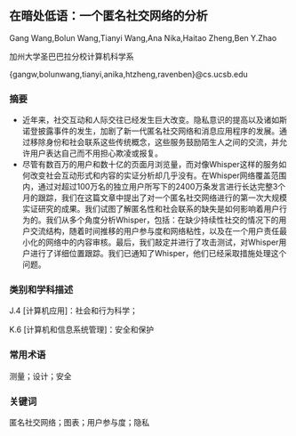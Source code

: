 ## 在暗处低语：一个匿名社交网络的分析
Gang Wang,Bolun Wang,Tianyi Wang,Ana Nika,Haitao Zheng,Ben Y.Zhao

加州大学圣巴巴拉分校计算机科学系

{gangw,bolunwang,tianyi,anika,htzheng,ravenben}@cs.ucsb.edu

### 摘要
- 近年来，社交互动和人际交往已经发生巨大改变。隐私意识的提高以及诸如斯诺登披露事件的发生，加剧了新一代匿名社交网络和消息应用程序的发展。通过移除身份和社会联系这些传统概念，这些服务鼓励陌生人之间的交流，并允许用户表达自己而不用担心欺凌或报复。
- 尽管有数百万的用户和数十亿的页面月浏览量，而对像Whisper这样的服务如何改变社会互动形式和内容的实证分析却几乎没有。在Whisper网络覆盖范围内，通过对超过100万名的独立用户所写下的2400万条发言进行长达完整3个月的跟踪，我们在这篇文章中提出了对一个匿名社交网络进行的第一次大规模实证研究的成果。我们试图了解匿名性和社会联系的缺失是如何影响着用户行为的。我们从多个角度分析Whisper，包括：在缺少持续性社交的情况下的用户交流结构，随着时间推移的用户参与度和网络粘性，以及在一个用户责任最小化的网络中的内容审核。最后，我们敲定并进行了攻击测试，对Whisper用户进行了详细位置跟踪。我们已通知了Whisper，他们已经采取措施处理这个问题。

### 类别和学科描述
J.4 [计算机应用]：社会和行为科学；

K.6 [计算机和信息系统管理]：安全和保护

### 常用术语
测量；设计；安全

### 关键词
匿名社交网络；图表；用户参与度；隐私

